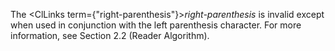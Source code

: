 



The <ClLinks  term={"right-parenthesis"}><i>right-parenthesis</i></ClLinks> is invalid except when used in conjunction with the left parenthesis character. For more information, see Section 2.2 (Reader Algorithm).  







